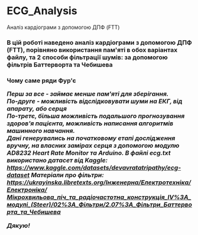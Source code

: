 # ECG_Analysis
Аналіз кардіограми з допомогою ДПФ (FTT)


<h3>В цій роботі наведено аналіз кардіограми з допомогою ДПФ (FTT), порівняно використання пам'яті в обох варіантах файлу, та 2 способи фільтрації шумів: за допомогою фільтрів  Баттерворта та Чебишева<h3>
<b>Чому саме ряди Фур'є<b>

<i>Перш за все - займає менше пам'яті для зберігання.<i><br>
<i>По-друге - можливість відслідковувати шуми на ЕКГ, від апарату, або серця<i><br>
<i>По-третє, більша можливість подальшого прогнозування здоров'я пацієнта, можливість написання алгоритмів машинного навчання.<i><br>
Дані генерувались на початковому етапі дослідження вручну, на власних замірах серця з допомогою модулю AD8232 Heart Rate Monitor та Аrduino. В файлі ecg.txt використано датасет від Kaggle: https://www.kaggle.com/datasets/devavratatripathy/ecg-dataset Матеріали про фільтри: https://ukrayinska.libretexts.org/Інженерна/Електротехніка/Електроніка/Мікрохвильова_піч_та_радіочастотна_конструкція_IV%3A_модулі_(Steer)/02%3A_Фільтри/2.07%3A_Фільтри_Баттерворта_та_Чебишева

Дякую!
